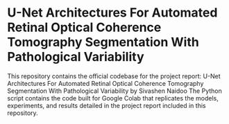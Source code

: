 # U-Net Architectures For Automated Retinal Optical Coherence Tomography Segmentation With Pathological Variability
This repository contains the official codebase for the project report: U-Net Architectures For Automated Retinal Optical Coherence Tomography Segmentation With Pathological Variability by Sivashen Naidoo
The Python script contains the code built for Google Colab that replicates the models, experiments, and results detailed in the project report included in this repository.
